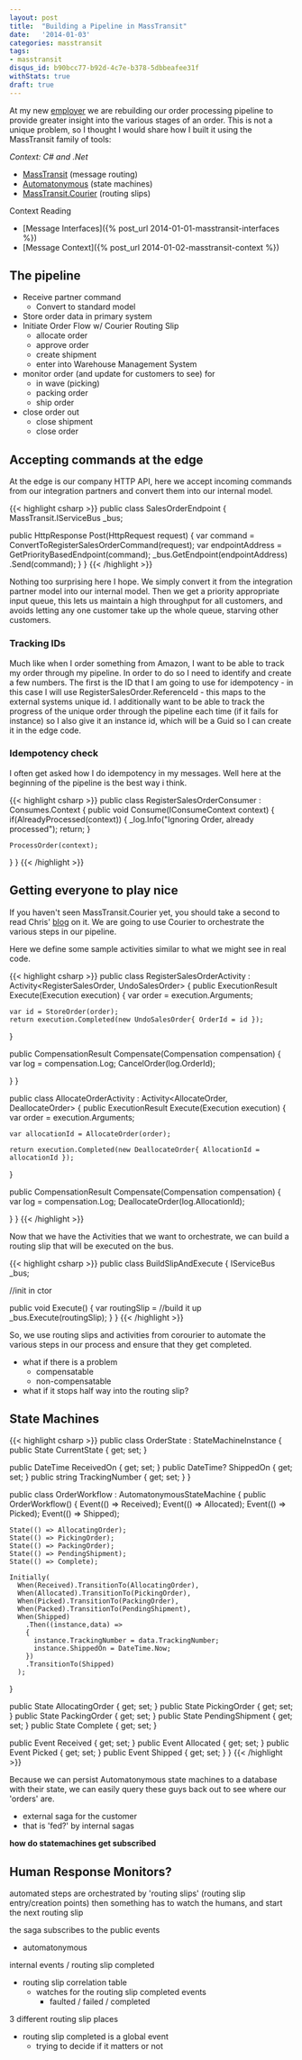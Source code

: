 ```yaml
---
layout: post
title:  "Building a Pipeline in MassTransit"
date:   '2014-01-03'
categories: masstransit
tags:
- masstransit
disqus_id: b90bcc77-b92d-4c7e-b378-5dbbeafee31f
withStats: true
draft: true
---
```


At my new [employer](http://amplifier.com) we are rebuilding our order processing
pipeline to provide greater insight into the various stages of an order. This is
not a unique problem, so I thought I would share how I built it using the
MassTransit family of tools:

_Context: C# and .Net_

- [MassTransit](http://masstransit-project.com) (message routing)
- [Automatonymous](https://github.com/MassTransit/Automatonymous) (state machines)
- [MassTransit.Courier](https://github.com/MassTransit/MassTransit-Courier) (routing slips)

Context Reading

- [Message Interfaces]({% post_url 2014-01-01-masstransit-interfaces %})
- [Message Context]({% post_url 2014-01-02-masstransit-context %})

## The pipeline

- Receive partner command
    - Convert to standard model
- Store order data in primary system
- Initiate Order Flow w/ Courier Routing Slip
  - allocate order
  - approve order
  - create shipment
  - enter into Warehouse Management System
- monitor order (and update for customers to see) for
    - in wave (picking)
    - packing order
    - ship order
- close order out
    - close shipment
    - close order

## Accepting commands at the edge

At the edge is our company HTTP API, here we accept incoming commands from our
integration partners and convert them into our internal model.

{{< highlight csharp >}}
public class SalesOrderEndpoint
{
  MassTransit.IServiceBus _bus;

  public HttpResponse Post(HttpRequest request)
  {
    var command = ConvertToRegisterSalesOrderCommand(request);
    var endpointAddress = GetPriorityBasedEndpoint(command);
    _bus.GetEndpoint(endpointAddress)
      .Send(command);
  }
}
{{< /highlight >}}

Nothing too surprising here I hope. We simply convert it from the integration
partner model into our internal model. Then we get a priority appropriate input
queue, this lets us maintain a high throughput for all customers, and avoids letting
any one customer take up the whole queue, starving other customers.

### Tracking IDs

Much like when I order something from Amazon, I want to be able to track my
order through my pipeline. In order to do so I need to identify and create a few
numbers. The first is the ID that I am going to use for idempotency - in this
case I will use RegisterSalesOrder.ReferenceId - this maps to the external
systems unique id. I additionally want to be able to track the progress of the
unique order through the pipeline each time (if it fails for instance) so I also
give it an instance id, which will be a Guid so I can create it in the edge
code.

### Idempotency check

I often get asked how I do idempotency in my messages. Well here at the
beginning of the pipeline is the best way i think.

{{< highlight csharp >}}
public class RegisterSalesOrderConsumer :
  Consumes<RegisterSalesOrder>.Context
{
  public void Consume(IConsumeContext<RegisterSalesOrder> context)
  {
    if(AlreadyProcessed(context))
    {
      _log.Info("Ignoring Order, already processed");
      return;
    }

    ProcessOrder(context);
  }
}
{{< /highlight >}}

## Getting everyone to play nice

If you haven't seen MassTransit.Courier yet, you should take a second to read
Chris' [blog](http://blog.phatboyg.com/2013/03/27/implementing-routing-slip-with-masstransit/)
on it. We are going to use Courier to orchestrate the various steps in our pipeline.

Here we define some sample activities similar to what we might see in real code.

{{< highlight csharp >}}
public class RegisterSalesOrderActivity :
  Activity<RegisterSalesOrder, UndoSalesOrder>
{
  public ExecutionResult Execute(Execution<RegisterSalesOrder> execution)
  {
    var order = execution.Arguments;

    var id = StoreOrder(order);
    return execution.Completed(new UndoSalesOrder{ OrderId = id });
  }

  public CompensationResult Compensate(Compensation<UndoSalesOrder> compensation)
  {
    var log = compensation.Log;
    CancelOrder(log.OrderId);

  }
}

public class AllocateOrderActivity :
  Activity<AllocateOrder, DeallocateOrder>
{
  public ExecutionResult Execute(Execution<AllocateOrder> execution)
  {
    var order = execution.Arguments;

    var allocationId = AllocateOrder(order);

    return execution.Completed(new DeallocateOrder{ AllocationId = allocationId });
  }

  public CompensationResult Compensate(Compensation<DeallocateOrder> compensation)
  {
    var log = compensation.Log;
    DeallocateOrder(log.AllocationId);

  }
}
{{< /highlight >}}

Now that we have the Activities that we want to orchestrate, we can build a
routing slip that will be executed on the bus.

{{< highlight csharp >}}
public class BuildSlipAndExecute
{
  IServiceBus _bus;

  //init in ctor

  public void Execute()
  {
    var routingSlip = //build it up
    _bus.Execute(routingSlip);
  }
}
{{< /highlight >}}

So, we use routing slips and activities from corourier to automate the various
steps in our process and ensure that they get completed.

- what if there is a problem
    - compensatable
    - non-compensatable
- what if it stops half way into the routing slip?

## State Machines

{{< highlight csharp >}}
public class OrderState : StateMachineInstance
{
  public State CurrentState { get; set; }

  public DateTime ReceivedOn { get; set; }
  public DateTime? ShippedOn { get; set; }
  public string TrackingNumber { get; set; }
}

public class OrderWorkflow :
 AutomatonymousStateMachine<OrderState>
{
  public OrderWorkflow()
  {
    Event(() => Received);
    Event(() => Allocated);
    Event(() => Picked);
    Event(() => Shipped);

    State(() => AllocatingOrder);
    State(() => PickingOrder);
    State(() => PackingOrder);
    State(() => PendingShipment);
    State(() => Complete);

    Initially(
      When(Received).TransitionTo(AllocatingOrder),
      When(Allocated).TransitionTo(PickingOrder),
      When(Picked).TransitionTo(PackingOrder),
      When(Packed).TransitionTo(PendingShipment),
      When(Shipped)
        .Then((instance,data) =>
        {
          instance.TrackingNumber = data.TrackingNumber;
          instance.ShippedOn = DateTime.Now;
        })
        .TransitionTo(Shipped)
      );
  }


  public State AllocatingOrder { get; set; }
  public State PickingOrder { get; set; }
  public State PackingOrder { get; set; }
  public State PendingShipment { get; set; }
  public State Complete { get; set; }



  public Event<SalesOrderReceived> Received { get; set; }
  public Event<SalesOrderAllocated> Allocated { get; set; }
  public Event<SalesOrderPicked> Picked { get; set; }
  public Event<SalesOrderShipped> Shipped { get; set; }
}
{{< /highlight >}}

Because we can persist Automatonymous state machines to a database with
their state, we can easily query these guys back out to see where our 'orders'
are.

- external saga for the customer
- that is 'fed?' by internal sagas

__how do statemachines get subscribed__

## Human Response Monitors?

automated steps are orchestrated by 'routing slips' (routing slip entry/creation points) then something
has to watch the humans, and start the next routing slip

the saga subscribes to the public events
- automatonymous


internal events / routing slip completed

- routing slip correlation table
    - watches for the routing slip completed events
        - faulted / failed / completed


3 different routing slip places

- routing slip completed is a global event
    - trying to decide if it matters or not

